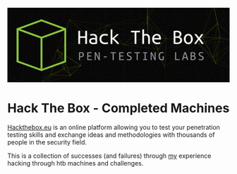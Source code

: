 ![htb](htb_banner.png)
# Hack The Box - Completed Machines
[Hackthebox.eu](https://www.hackthebox.eu/) is an online platform allowing you to test your penetration testing skills and exchange ideas and methodologies with thousands of people in the security field.

This is a collection of successes (and failures) through [my](https://www.hackthebox.eu/home/users/profile/104892) experience hacking through htb machines and challenges.
